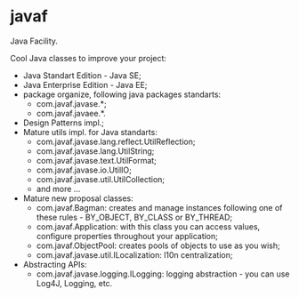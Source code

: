 javaf
=====

Java Facility.

Cool Java classes to improve your project:
 - Java Standart Edition - Java SE;
 - Java Enterprise Edition - Java EE;
 - package organize, following java packages standarts:
   - com.javaf.javase.*;
   - com.javaf.javaee.*.
 - Design Patterns impl.;
 - Mature utils impl. for Java standarts:
   - com.javaf.javase.lang.reflect.UtilReflection;
   - com.javaf.javase.lang.UtilString;
   - com.javaf.javase.text.UtilFormat;
   - com.javaf.javase.io.UtilIO;
   - com.javaf.javase.util.UtilCollection;
   - and more ...
 - Mature new proposal classes:
   - com.javaf.Bagman: creates and manage instances following one of these rules - BY_OBJECT, BY_CLASS or BY_THREAD;
   - com.javaf.Application: with this class you can access values, configure properties throughout your application;
   - com.javaf.ObjectPool: creates pools of objects to use as you wish;
   - com.javaf.javase.util.ILocalization: l10n centralization;
 - Abstracting APIs:
   - com.javaf.javase.logging.ILogging: logging abstraction - you can use Log4J, Logging, etc.